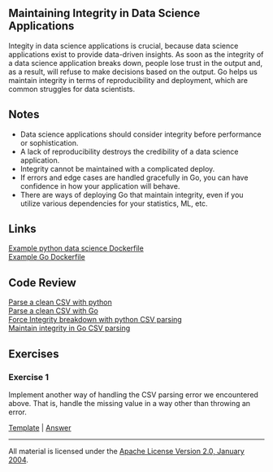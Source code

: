 ## Maintaining Integrity in Data Science Applications

Integity in data science applications is crucial, because data science applications exist to provide data-driven insights.  As soon as the integrity of a data science application breaks down, people lose trust in the output and, as a result, will refuse to make decisions based on the output.  Go helps us maintain integrity in terms of reproducibility and deployment, which are common struggles for data scientists.

## Notes

* Data science applications should consider integrity before performance or sophistication.
* A lack of reproducibility destroys the credibility of a data science application.
* Integrity cannot be maintained with a complicated deploy.
* If errors and edge cases are handled gracefully in Go, you can have confidence in how your application will behave.
* There are ways of deploying Go that maintain integrity, even if you utilize various dependencies for your statistics, ML, etc.

## Links

[Example python data science Dockerfile](https://github.com/wiseio/datascience-docker/blob/master/datascience-base/Dockerfile)  
[Example Go Dockerfile](https://www.iron.io/an-easier-way-to-create-tiny-golang-docker-images/)  

## Code Review

[Parse a clean CSV with python](example1/example1.py)  
[Parse a clean CSV with Go](example2/example2.go)  
[Force Integrity breakdown with python CSV parsing](example3/example3.py)  
[Maintain integrity in Go CSV parsing](example4/example4.go)  

## Exercises

### Exercise 1

Implement another way of handling the CSV parsing error we encountered above.  That is, handle the missing value in a way other than throwing an error.

[Template](exercises/template1/template1.go) |
[Answer](exercises/exercise1/exercise1.go)  
___
All material is licensed under the [Apache License Version 2.0, January 2004](http://www.apache.org/licenses/LICENSE-2.0).
